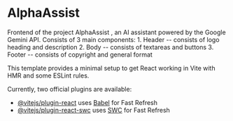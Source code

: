 # AlphaAssist

Frontend of the project AlphaAssist , an AI assistant powered by the Google Gemini API.
Consists of 3 main components:
      1. Header -- consists of logo heading and description
      2. Body -- consists of textareas and buttons
      3. Footer -- consists of copyright and general format


This template provides a minimal setup to get React working in Vite with HMR and some ESLint rules.

Currently, two official plugins are available:

- [@vitejs/plugin-react](https://github.com/vitejs/vite-plugin-react/blob/main/packages/plugin-react/README.md) uses [Babel](https://babeljs.io/) for Fast Refresh
- [@vitejs/plugin-react-swc](https://github.com/vitejs/vite-plugin-react-swc) uses [SWC](https://swc.rs/) for Fast Refresh

